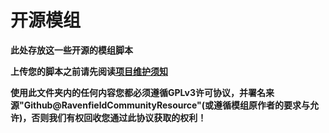 # 开源模组

**此处存放这一些开源的模组脚本**

**上传您的脚本之前请先阅读[项目维护须知](/cn/CONTRIBUTING.md)**

**使用此文件夹内的任何内容您都必须遵循GPLv3许可协议，并署名来源"Github@RavenfieldCommunityResource"(或遵循模组原作者的要求与允许)，否则我们有权回收您通过此协议获取的权利！**
